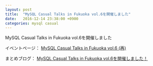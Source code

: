 ```yaml
---
layout: post
title:  "MySQL Casual Talks in Fukuoka vol.6を開催しました"
date:   2016-12-14 23:38:00 +0900
categories: mysql casual
---
```

MySQL Casual Talks in Fukuoka vol.6を開催しました

イベントページ： [MySQL Casual Talks in Fukuoka vol.6 (再)](https://mysql-fukuoka.connpass.com/event/46086/)

まとめブログ： [MySQL Casual Talks in Fukuoka vol.6を開催しました！](https://matsumana.info/blog/2016/12/14/mysql-casual-fukuoka-vol6/)
